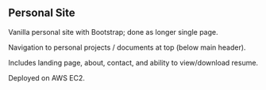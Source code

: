 ## Personal Site
Vanilla personal site with Bootstrap; done as longer single page. 

Navigation to personal projects / documents at top (below main header). 

Includes landing page, about, contact, and ability to view/download resume. 

Deployed on AWS EC2.
